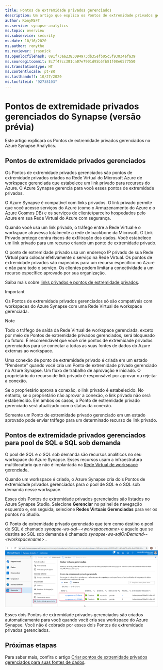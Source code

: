 ```yaml
---
title: Pontos de extremidade privados gerenciados
description: Um artigo que explica os Pontos de extremidade privados gerenciados no Azure Synapse Analytics
author: RonyMSFT
ms.service: synapse-analytics
ms.topic: overview
ms.subservice: security
ms.date: 10/16/2020
ms.author: ronytho
ms.reviewer: jrasnick
ms.openlocfilehash: 091f73aa2383094973db35efb05c5f93034efa39
ms.sourcegitcommit: 8c7f47cc301ca07e7901d95b5fb81f08e6577550
ms.translationtype: HT
ms.contentlocale: pt-BR
ms.lasthandoff: 10/27/2020
ms.locfileid: "92738103"
---
```

# <a name="synapse-managed-private-endpoints-preview"></a>Pontos de extremidade privados gerenciados do Synapse (versão prévia)

Este artigo explicará os Pontos de extremidade privados gerenciados no Azure Synapse Analytics.

## <a name="managed-private-endpoints"></a>Pontos de extremidade privados gerenciados

Os Pontos de extremidade privados gerenciados são pontos de extremidade privados criados na Rede Virtual do Microsoft Azure de workspace gerenciada que estabelece um link privado para recursos do Azure. O Azure Synapse gerencia para você esses pontos de extremidade privados.

O Azure Synapse é compatível com links privados. O link privado permite que você acesse serviços do Azure (como o Armazenamento do Azure e o Azure Cosmos DB) e os serviços de cliente/parceiro hospedados pelo Azure em sua Rede Virtual do Azure com segurança.

Quando você usa um link privado, o tráfego entre a Rede Virtual e o workspace atravessa totalmente a rede de backbone da Microsoft. O Link Privado protege contra riscos de exfiltração dos dados. Você estabelece um link privado para um recurso criando um ponto de extremidade privado.

O ponto de extremidade privado usa um endereço IP privado de sua Rede Virtual para colocar efetivamente o serviço na Rede Virtual. Os pontos de extremidade privados são mapeados para um recurso específico no Azure e não para todo o serviço. Os clientes podem limitar a conectividade a um recurso específico aprovado por sua organização. 

Saiba mais sobre [links privados e pontos de extremidade privados](https://docs.microsoft.com/azure/private-link/).

>[!IMPORTANT]
>Os Pontos de extremidade privados gerenciados só são compatíveis com workspaces do Azure Synapse com uma Rede Virtual de workspace gerenciada.

>[!NOTE]
>Todo o tráfego de saída da Rede Virtual de workspace gerenciada, exceto por meio de Pontos de extremidade privados gerenciados, será bloqueado no futuro. É recomendável que você crie pontos de extremidade privados gerenciados para se conectar a todas as suas fontes de dados do Azure externas ao workspace. 

Uma conexão de ponto de extremidade privado é criada em um estado "Pendente" quando você cria um Ponto de extremidade privado gerenciado no Azure Synapse. Um fluxo de trabalho de aprovação é iniciado. O proprietário do recurso de link privado é responsável por aprovar ou rejeitar a conexão.

Se o proprietário aprova a conexão, o link privado é estabelecido. No entanto, se o proprietário não aprovar a conexão, o link privado não será estabelecido. Em ambos os casos, o Ponto de extremidade privado gerenciado será atualizado com o status da conexão.

Somente um Ponto de extremidade privado gerenciado em um estado aprovado pode enviar tráfego para um determinado recurso de link privado.

## <a name="managed-private-endpoints-for-sql-pool-and-sql-on-demand"></a>Pontos de extremidade privados gerenciados para pool de SQL e SQL sob demanda

O pool de SQL e o SQL sob demanda são recursos analíticos no seu workspace do Azure Synapse. Esses recursos usam a infraestrutura multilocatário que não é implantada na [Rede Virtual de workspace gerenciada](./synapse-workspace-managed-vnet.md).

Quando um workspace é criado, o Azure Synapse cria dois Pontos de extremidade privados gerenciados para o pool de SQL e o SQL sob demanda nesse workspace. 

Esses dois Pontos de extremidade privados gerenciados são listados no Azure Synapse Studio. Selecione **Gerenciar** no painel de navegação esquerdo e, em seguida, selecione **Redes Virtuais Gerenciadas** para ver os pontos no Studio.

O Ponto de extremidade privado gerenciado que tem como destino o pool de SQL é chamado *synapse-ws-sql--\<workspacename\>* e aquele que se destina ao SQL sob demanda é chamado *synapse-ws-sqlOnDemand--\<workspacename\>* .

![Pontos de extremidade privados gerenciados para pool de SQL e SQL sob demanda](./media/synapse-workspace-managed-private-endpoints/managed-pe-for-sql-1.png)

Esses dois Pontos de extremidade privados gerenciados são criados automaticamente para você quando você cria seu workspace do Azure Synapse. Você não é cobrado por esses dois Pontos de extremidade privados gerenciados.

## <a name="next-steps"></a>Próximas etapas

Para saber mais, confira o artigo [Criar pontos de extremidade privados gerenciados para suas fontes de dados](./how-to-create-managed-private-endpoints.md).
